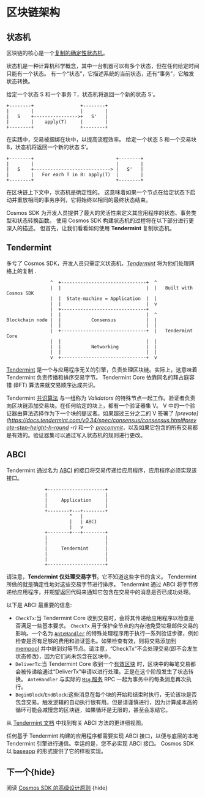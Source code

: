# 区块链架构

## 状态机

区块链的核心是一个[复制的确定性状态机](https://en.wikipedia.org/wiki/State_machine_replication)。

状态机是一种计算机科学概念，其中一台机器可以有多个状态，但在任何给定时间只能有一个状态。 有一个“状态”，它描述系统的当前状态，还有“事务”，它触发状态转换。

给定一个状态 S 和一个事务 T，状态机将返回一个新的状态 S'。 

```
+--------+                 +--------+
|        |                 |        |
|   S    +---------------->+   S'   |
|        |    apply(T)     |        |
+--------+                 +--------+
```

在实践中，交易被捆绑在块中，以提高流程效率。 给定一个状态 S 和一个交易块 B，状态机将返回一个新的状态 S'。 

```
+--------+                              +--------+
|        |                              |        |
|   S    +----------------------------> |   S'   |
|        |   For each T in B: apply(T)  |        |
+--------+                              +--------+
```

在区块链上下文中，状态机是确定性的。 这意味着如果一个节点在给定状态下启动并重放相同的事务序列，它将始终以相同的最终状态结束。

Cosmos SDK 为开发人员提供了最大的灵活性来定义其应用程序的状态、事务类型和状态转换函数。 使用 Cosmos SDK 构建状态机的过程将在以下部分进行更深入的描述。 但首先，让我们看看如何使用 **Tendermint** 复制状态机。

## Tendermint

多亏了 Cosmos SDK，开发人员只需定义状态机，[*Tendermint*](https://tendermint.com/docs/introduction/what-is-tendermint.html) 将为他们处理网络上的复制 . 

```
                ^  +-------------------------------+  ^
                |  |                               |  |   Built with Cosmos SDK
                |  |  State-machine = Application  |  |
                |  |                               |  v
                |  +-------------------------------+
                |  |                               |  ^
Blockchain node |  |           Consensus           |  |
                |  |                               |  |
                |  +-------------------------------+  |   Tendermint Core
                |  |                               |  |
                |  |           Networking          |  |
                |  |                               |  |
                v  +-------------------------------+  v
```

[Tendermint](https://docs.tendermint.com/v0.34/introduction/what-is-tendermint.html) 是一个与应用程序无关的引擎，负责处理区块链。实际上，这意味着 Tendermint 负责传播和排序交易字节。 Tendermint Core 依靠同名的拜占庭容错 (BFT) 算法来就交易顺序达成共识。

Tendermint [共识算法](https://docs.tendermint.com/v0.34/introduction/what-is-tendermint.html#consensus-overview) 与一组称为 *Validators* 的特殊节点一起工作。验证者负责向区块链添加交易块。在任何给定的块上，都有一个验证器集 V。 V 中的一个验证器由算法选择作为下一个块的提议者。如果超过三分之二的 V 签署了 *[prevote](https://docs.tendermint.com/v0.34/spec/consensus/consensus.html#prevote-step-height-h-round -r)* 和一个 *[precommit](https://docs.tendermint.com/v0.34/spec/consensus/consensus.html#precommit-step-height-h-round-r)*，以及如果它包含的所有交易都是有效的。验证器集可以通过写入状态机的规则进行更改。

## ABCI

Tendermint 通过名为 [ABCI](https://docs.tendermint.com/v0.34/spec/abci/) 的接口将交易传递给应用程序，应用程序必须实现该接口。 

```
              +---------------------+
              |                     |
              |     Application     |
              |                     |
              +--------+---+--------+
                       ^   |
                       |   | ABCI
                       |   v
              +--------+---+--------+
              |                     |
              |                     |
              |     Tendermint      |
              |                     |
              |                     |
              +---------------------+
```

请注意，**Tendermint 仅处理交易字节**。它不知道这些字节的含义。 Tendermint 所做的就是确定性地对这些交易字节进行排序。 Tendermint 通过 ABCI 将字节传递给应用程序，并期望返回代码来通知它包含在交易中的消息是否已成功处理。

以下是 ABCI 最重要的信息:

- `CheckTx`:当 Tendermint Core 收到交易时，会将其传递给应用程序以检查是否满足一些基本要求。 `CheckTx` 用于保护全节点的内存池免受垃圾邮件交易的影响。一个名为 [`AnteHandler`](../basics/gas-fees.md#antehandler) 的特殊处理程序用于执行一系列验证步骤，例如检查是否有足够的费用和验证签名。如果检查有效，则将交易添加到 [mempool](https://docs.tendermint.com/v0.34/tendermint-core/mempool.html#mempool) 并中继到对等节点。请注意，“CheckTx”不会处理交易(即不会发生状态修改)，因为它们尚未包含在区块中。
- `DeliverTx`:当 Tendermint Core 收到一个[有效区块](https://docs.tendermint.com/v0.34/spec/blockchain/blockchain.html#validation) 时，区块中的每笔交易都会被传递给通过“DeliverTx”申请以进行处理。正是在这个阶段发生了状态转换。 `AnteHandler` 与实际的 [`Msg` 服务](../building-modules/msg-services.md) RPC 一起为事务中的每条消息再次执行。
- `BeginBlock`/`EndBlock`:这些消息在每个块的开始和结束时执行，无论该块是否包含交易。触发逻辑的自动执行很有用。但是请谨慎进行，因为计算成本高的循环可能会减慢您的区块链，如果循环是无限的，甚至会冻结它。

从 [Tendermint 文档](https://docs.tendermint.com/v0.34/spec/abci/abci.html#overview) 中找到有关 ABCI 方法的更详细视图。

任何基于 Tendermint 构建的应用程序都需要实现 ABCI 接口，以便与底层的本地 Tendermint 引擎进行通信。幸运的是，您不必实现 ABCI 接口。 Cosmos SDK 以 [baseapp](./sdk-design.md#baseapp) 的形式提供了它的样板实现。

## 下一个{hide}

阅读 [Cosmos SDK 的高级设计原则](./sdk-design.md) {hide} 